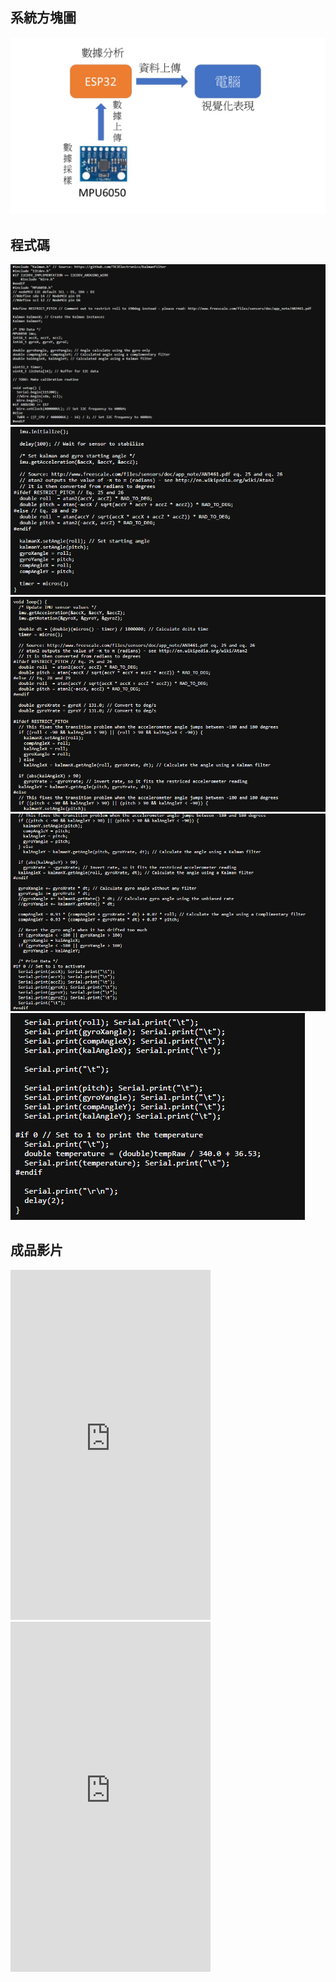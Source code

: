 ## 系統方塊圖
![](https://github.com/phantom3035/MCU-HW/blob/main/images/IMU.png?raw=true)

## 程式碼
![](https://github.com/phantom3035/MCU-HW/blob/main/images/IMU1.png?raw=true)
![](https://github.com/phantom3035/MCU-HW/blob/main/images/IMU2.png?raw=true)
![](https://github.com/phantom3035/MCU-HW/blob/main/images/IMU3.png?raw=true)
![](https://github.com/phantom3035/MCU-HW/blob/main/images/IMU4.png?raw=true)
![](https://github.com/phantom3035/MCU-HW/blob/main/images/IMU5.png?raw=true)

## 成品影片
<iframe width="320" height="560" src="https://www.youtube.com/embed/CCqZ40PXEJ0" title="705504118 389664" frameborder="0" allow="accelerometer; autoplay; clipboard-write; encrypted-media; gyroscope; picture-in-picture; web-share" allowfullscreen></iframe>
<iframe width="320" height="560" src="https://www.youtube.com/embed/MiGvk94w_FE" title="705504118 200773" frameborder="0" allow="accelerometer; autoplay; clipboard-write; encrypted-media; gyroscope; picture-in-picture; web-share" allowfullscreen></iframe>
